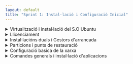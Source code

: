 ```yaml
---
layout: default
title: "Sprint 1: Instal·lació i Configuració Inicial"
---
```

<details>
  <summary>Virtualització i instal·lació del S.O Ubuntu</summary>

 ## **"Virtualització i instal·lació del S.O Ubuntu"**

### **Instalación y particionamiento Ubuntu**

 # Paso 1
 &nbsp;&nbsp;- En esta foto podemos elegir la memoria RAM y el número de cpus que se van a utilizar en la instalación de Ubuntu en una máquina virtual.
 
 <img width="859" height="478" alt="Captura de pantalla de 2025-09-26 12-45-05" src="https://github.com/user-attachments/assets/9a6edb8b-b134-415e-bc94-46d7e0bde50c" />

  # Paso 2
&nbsp;&nbsp;- Aquí podemos elegir la capacidad total que tendrá el disco duro.
 
 <img width="859" height="478" alt="Captura de pantalla de 2025-09-26 12-45-47" src="https://github.com/user-attachments/assets/87922ad6-541d-413c-b3b0-57d8050a26ea" />
 
  # Paso 3
&nbsp;&nbsp;- Aquí podemos ver la pagina inicial de particiones.Con el espacio total indicado por "dev/sda". Podemos empezar la partición manual haciendo click en el botón "Nueva tabla de particiones".
 
<img width="830" height="624" alt="Captura de pantalla de 2025-09-26 12-56-35" src="https://github.com/user-attachments/assets/b4832ebe-b028-4432-a813-170f35c93eec" />

  # Paso 4
&nbsp;&nbsp;- Seleccionamos cuanto espacio queremos utilizar para la partición.

<img width="830" height="624" alt="Captura de pantalla de 2025-09-26 12-57-03" src="https://github.com/user-attachments/assets/d7e58052-dad4-4dbd-862c-2444124aee33" />

  # Paso 5
&nbsp;&nbsp; -Damos click a "Utilizar como: Sistema de ficheros ext4 transaccional ,ya que ext4 es el estándar para Linux

<img width="906" height="718" alt="Captura de pantalla de 2025-09-26 12-58-24" src="https://github.com/user-attachments/assets/cbd3f8d0-9d5e-44ce-b982-7573a160a590" />

  # Paso 6
&nbsp;&nbsp; -Elegimos el punto de montaje ,sda1(/)(es el espeacio reservado para el S.O).Reservamos 20GB en este caso.

<img width="906" height="718" alt="Captura de pantalla de 2025-09-26 12-59-07" src="https://github.com/user-attachments/assets/84732e9b-9593-4b10-b9f1-a03fea89453f" />

  # Paso 7
 &nbsp;&nbsp; -Después, seleccionamos "espacio libre" y damos click al botón "+" para crear nuevas particiones: sda2 (/home) (el espacio reservado para los documentos de usuario, 10GB en este caso) 

<img width="906" height="718" alt="Captura de pantalla de 2025-09-26 13-01-56" src="https://github.com/user-attachments/assets/3a31622e-08a1-4f7d-a093-4979d3c713bd" />

  # Paso 8
 
 &nbsp;&nbsp; -Seguimos con el mismo proceso de antes para crear: 
 - sda3(/boot) (Archivos de arranque (kernel)(Facilita acualizaciónes y multi-boot) *5GB*
 - sda4(swap) (Memoria virtual; útil si la RAM es limitada(elegimos "Área de intercambio",en la opción "Utilizar como") *4GB*
 - sda5(efi) (contiene los archivos de arranque necesarios para que el sistema operativo se inicie en un sistema con UEFI(elegimos "FAT32",en la opción "Utilizar como".)) *1GB* 
 - sda6(biosgrub)(área reservada para BIOS(elegimos "Área reservada de la BIOS de arranque" en la opción "Utilizar como")) *98MB*

<img width="906" height="718" alt="Captura de pantalla de 2025-09-26 13-07-54" src="https://github.com/user-attachments/assets/b62dbb33-45c5-4ef9-8386-bfe512526977" />

 </details>

 <details>
  <summary>Llicenciament</summary>

   ## Llicenciament

#### **Licencia de Ubuntu**
&nbsp;&nbsp;Ubuntu, no tiene una única licencia, ya que está compuesto por muchos programas, cada uno con su propia licencia.La mayoría del software en Ubuntu está bajo licencias de software libre, principalmente la GNU General Public License (GPL), que permite usar, modificar y distribuir el código libremente, siempre que los derivados mantengan la misma licencia.

#### **Por qué hay tantas licencias diferentes en Ubuntu?**
&nbsp;&nbsp;Ubuntu tiene muchas licencias porque está hecho de muchos programas diferentes, y cada uno tiene sus propias reglas. Algunos son completamente libres (como GPL), otros más flexibles (como MIT), y algunos son propietarios (como controladores de NVIDIA). Como Ubuntu junta software de varias fuentes, cada uno trae su licencia, y por eso hay tanta variedad.

<img width="266" height="59" alt="Captura de pantalla de 2025-09-26 11-59-32" src="https://github.com/user-attachments/assets/5c421019-47b9-472a-a5c6-d3e65fbb23c0" />

&nbsp;&nbsp;En este proyecto utilizo la licencia Attribution-NoDerivatives 4.0 International (CC BY-ND 4.0) de Creativer Commons.
 
 - La © indica que la obra está protegida por derechos de autor.
 - Attribution (BY),simbolizado por el icono de la persona ,requiere que se dé crédito al autor original.
 - NoDerivatives (ND),sibolizado por "=", prohíbe modificar o crear obras derivadas de la original.
 - 4.0 International quiere decir que es la versión más reciente de esta licencia, aplicable globalmente con términos estandarizados.
    </details>
 
 <details>
  <summary>Instal·lacións duals i Gestors d'arrancada</summary>

## Instal·lacións duals i Gestors d'arrancada

 # Paso 1
 &nbsp;&nbsp; -Activamos EFI ya que si no lo activamos nos podríamos enfrentar con problemas de compatibilidad.
 
<img width="874" height="578" alt="Captura de pantalla de 2025-10-03 11-56-28" src="https://github.com/user-attachments/assets/f02d0b70-215d-4a02-9ea0-ae9ed4d58d7d" />

 # Paso 2
 &nbsp;&nbsp; -Creamos un disco virtual y montamos la imagen ISO con el Windows 10 Enterptrise en "Controlador:IDE"

<img width="874" height="578" alt="Captura de pantalla de 2025-10-03 11-59-31" src="https://github.com/user-attachments/assets/1424ef9b-ad47-49f1-b8d1-c4058580b0d0" />

 # Paso 3
 &nbsp;&nbsp; -Selecionamos Instalación personalizada,para poder elegir donde instalar en windows.

<img width="1186" height="886" alt="Captura de pantalla de 2025-10-03 12-03-46" src="https://github.com/user-attachments/assets/c395f3ea-d0e8-4482-85e4-1e6d462ba0a5" />
 
 # Paso 4
 &nbsp;&nbsp; -Seleccionamos "Unidad 0-Particion 8" (es el disco virtual) y le damos al boton nuevo para crear una particion nueva e instalar el windows ahí. 

<img width="1186" height="886" alt="Captura de pantalla de 2025-10-03 12-04-48" src="https://github.com/user-attachments/assets/458fa1b7-bd1f-4392-aa49-ee3a513beed4" />
 
 # Paso 5 
 &nbsp;&nbsp; -Seguimos con la instalación normal del windows hasta que llegamos al Home Screen y comprobamos que todo se ha instalado correctamente.  

<img width="1186" height="886" alt="Captura de pantalla de 2025-10-03 12-28-39" src="https://github.com/user-attachments/assets/cb21aaeb-7d50-412d-8355-5e2f7d9df452" />
 
 # Paso 6
 &nbsp;&nbsp; -Borramos el disco virtual del Windows que hemos creado.

<img width="880" height="542" alt="Captura de pantalla de 2025-10-03 12-29-26" src="https://github.com/user-attachments/assets/e5fb4ee1-8454-4233-af71-7c4f60686900" />
 
 # Paso 7
 &nbsp;&nbsp; -Creamos un disco virtual vacío.

<img width="880" height="542" alt="Captura de pantalla de 2025-10-03 12-29-47" src="https://github.com/user-attachments/assets/608725a0-8125-432c-98bb-c046210dfa49" />
 
 # Paso 8
 &nbsp;&nbsp; - Montamos la ISO "Spuber_GRUB_2..." que nos permitirá cambiar el grub.

<img width="1104" height="639" alt="Captura de pantalla de 2025-10-03 12-39-50" src="https://github.com/user-attachments/assets/48f1c293-ddf0-4a88-b35f-f4cade900f8c" />
 
 # Paso 9
 &nbsp;&nbsp; -Entramos en el Boot Manager del VM (apretando la tecla "ESC" rapidamente) y seleccionamos "UEFI V-BOX"( el disco virtual que acabamos de montar)

<img width="651" height="483" alt="Captura de pantalla de 2025-10-03 12-40-43" src="https://github.com/user-attachments/assets/4e2693ce-580f-45f4-b63c-88cca4dfddb6" />
 
 # Paso 10
 &nbsp;&nbsp; -Le damos a la segunda opción ("Detect and show boot methods) y seleccionamos Ubuntu(o Linux dependiendo del caso).

<img width="641" height="489" alt="Captura de pantalla de 2025-10-03 12-41-20" src="https://github.com/user-attachments/assets/79a04a1b-58e9-43d3-a7a1-3628b83625f0" />
 
 # Paso 11
 &nbsp;&nbsp; -Al llegar a la página principal de Ubuntu, abrimos el terminal y escribimos "apt install --reinstall grub-pc" (fuerza la reinstalación del paquete que contiene los archivos necesarios para que GRUB funcione en sistemas que arrancan en modo BIOS).

<img width="746" height="486" alt="Captura de pantalla de 2025-10-03 12-46-42" src="https://github.com/user-attachments/assets/3a4a50aa-82a1-4eeb-b4a1-3caed095bef8" />
 
<img width="746" height="486" alt="Captura de pantalla de 2025-10-03 12-49-01" src="https://github.com/user-attachments/assets/05c42854-8a97-49cf-bda1-572091513149" />

 # Paso 13
- Abrimos el archivo de configuración de GRUB escribiendo "sudo nano /etc/default/grub".
- Ponemos una "#" antes de "#GRUB_TIMEOUT_STYLE=menu" y "#GRUB_TIMEOUT=5" para desactivarlas .Sin estas líneas, GRUB puede usar un comportamiento predeterminado, haciendo que el menú no sea visible a menos que presiones una tecla durante el arranque.
- Añadimos "GRUB_DISABLE_OS_PROBER=false" para activar el os-prober (es una utilidad que escanea los discos en busca de otros sistemas operativos y agrega entradas para ellos en el menú de GRUB).Así GRUB puede buscar y añadir entradas para otros sistemas operativos, en el menú de arranque.
- Salimos (Ctrl+X) y guardamos.

<img width="746" height="486" alt="Captura de pantalla de 2025-10-03 12-51-43" src="https://github.com/user-attachments/assets/10c47847-be52-46cf-ad35-390b4871f561" />
 
 # Paso 14
  &nbsp;&nbsp; -Escribimos "update-grub2" para que se guarde la configuración.
  
<img width="746" height="486" alt="Captura de pantalla de 2025-10-03 12-53-05" src="https://github.com/user-attachments/assets/a82c9858-418f-446a-a3b2-9e306f3f8cb8" />

 # Paso 15
  &nbsp;&nbsp; -Si queremos cambiar el orden de arranque ,escribimos "efibootmgr".

<img width="746" height="486" alt="Captura de pantalla de 2025-10-03 12-53-49" src="https://github.com/user-attachments/assets/a463d045-65a2-4598-a807-3a4dab15ab2b" />
 
<img width="746" height="486" alt="Captura de pantalla de 2025-10-03 12-54-49" src="https://github.com/user-attachments/assets/01cd6b90-38ba-4e02-8b48-5237f51e4cf7" />

 # Paso 17
  &nbsp;&nbsp; -Aquí podemos ver como cambiar el orden de arranque(efibootmgr -o y los números en orden de arranque). El primero en iniciarse será UEFI VBOX HRDDISK, después UiApp ,UEFI VBOX CD-ROM etc....
<img width="746" height="486" alt="Captura de pantalla de 2025-10-03 12-57-50" src="https://github.com/user-attachments/assets/847b8947-4da3-4331-8cc8-e3113ff74bf5" />

 # Paso 18
  &nbsp;&nbsp; -Después al iniciar el sistema podemos entrar en el menú de GRUB y seleccionar qué sistema operativo arrancar.
<img width="1037" height="821" alt="Captura de pantalla de 2025-10-03 13-01-18" src="https://github.com/user-attachments/assets/31c34a3b-7463-4640-b561-b7d93b2069cc" />

 </details>
  <details>
  <summary>Particions i punts de restauració</summary>

## Particions i punts de restauració
</details>
 <details>
  <summary>Configuració basica de la xarxa</summary>
      

## Configuració basica de la xarxa
</details>
 <details>
  <summary>Comandes generals i instal·lació d'aplicacions</summary>
     

## Comandes generals i instal·lació d'aplicacions
</details>


